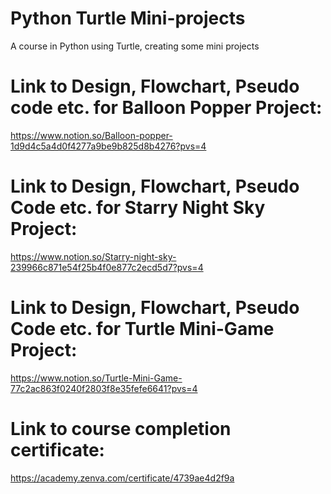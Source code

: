 # Python Turtle Mini-projects
 A course in Python using Turtle, creating some mini projects
# Link to Design, Flowchart, Pseudo code etc. for Balloon Popper Project:
https://www.notion.so/Balloon-popper-1d9d4c5a4d0f4277a9be9b825d8b4276?pvs=4
# Link to Design, Flowchart, Pseudo Code etc. for Starry Night Sky Project:
https://www.notion.so/Starry-night-sky-239966c871e54f25b4f0e877c2ecd5d7?pvs=4
# Link to Design, Flowchart, Pseudo Code etc. for Turtle Mini-Game Project:
https://www.notion.so/Turtle-Mini-Game-77c2ac863f0240f2803f8e35fefe6641?pvs=4

# Link to course completion certificate:
https://academy.zenva.com/certificate/4739ae4d2f9a